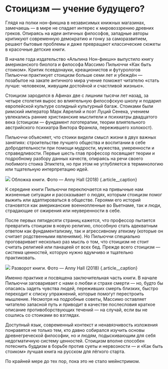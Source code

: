 # Стоицизм — учение будущего?
Глядя на полки нон-фикшна в независимых книжных магазинах, замечаешь — в мире не спадает интерес к мировоззрению древних греков. Опираясь на идеи античных философов, западные авторы критикуют современную демократию и гонку за саморазвитием, решают бытовые проблемы и даже превращают классические сюжеты в красочные детские книги.

В начале года издательство «Альпина Нон-фикшн» выпустило книгу американского биолога и философа Массимо Пильюччи «Как быть стоиком». Критик псевдонауки, креационистов и футурологов Пильюччи практикует стоицизм больше семи лет и убеждён — позабытое на закате античного мира учение поможет читателю «стать лучше: человеком, живущим достойной и счастливой жизнью».

Стоицизм зародился в Афинах две с лишним тысячи лет назад, за четыре столетия вырос во влиятельную философскую школу и подарил европейской культуре солидный культурный багаж. Стоиками были римский император Марк Аврелий и поэт Луций Сенека, учением увлекались ранние христианские мыслители и психиатры двадцатого века (стоицизм — фундамент логотерапии, теории влиятельного австрийского психиатра Виктора Франкла, пережившего холокост).

Пильюччи объясняет, что стоики видели смысл жизни в двух важных занятиях: строительстве лучшего общества и воспитании в себе добродетельности при помощи мудрости, мужества, умеренности и справедливости. Первые шесть глав профессор посвящает теории и подробному разбору данных качеств, опираясь на речи своего любимого стоика Эпиктета, но при этом не углубляется в терминологию или тщательную интерпретацию идей.

![][image-1]
Обложка книги. Фото — Anny Hall (2018) {.article\_\_caption}

К середине книги Пильюччи переключается на привычные нам жизненные ситуации и рассказывает о людях, которым стоицизм помог выжить или адаптироваться в обществе. Героями его историй становятся как американские военнопленные во Вьетнаме, так и люди, страдающие от ожирения или неуверенности в себе.

После первых пятидесяти страниц кажется, что профессор пытается превратить стоицизм в новую религию, способную стать адекватным ответом как фундаментализму, так и агрессивному атеизму (которые он считает родственными явлениями). Но Пильюччи специально проговаривает несколько раз мысль о том, что стоицизм не стоит считать религией или панацеей от всех бед. Прежде всего стоицизм — система ценностей, которую нужно вдумчиво и тщательно практиковать.

![][image-2]
Разворот книги. Фото — Anny Hall (2018) {.article\_\_caption}

Именно практике и посвящена заключительная часть книги. В начале Пильюччи заговаривает с нами о любви и страхе смерти — но, будто бы опасаясь задеть чувства людей, переживших смерть близких, быстро переходит к списку упражнений, которые помогут перестроить мышление. Несмотря на подробные советы, Массимо оставляет читателю запасной путь и приводит в качестве послесловия краткое описание противоборствующих течений — на случай, если вы не сошлись со стоиками во взглядах.

Доступный язык, современный контекст и ненавязчивость изложения понравятся не только тем, кто давно собирался изучить основы древнегреческой философии, но и людям, подыскивающим для себя недогматичную систему ценностей. Стоицизм вполне способен потеснить буддизм в борьбе против суеты и нервозности — и «Как быть стоиком» лучшая книга на русском для лёгкого старта.

По крайней мере до тех пор, пока это не стало мейнстримом.

[image-1]:	http://chernotrop.reviews/img/pigliucchi-stoic-02.jpg
[image-2]:	http://chernotrop.reviews/img/pigliucchi-stoic-03.jpg